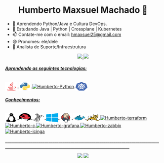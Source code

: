 <h1 align="center"> Humberto Maxsuel Machado 👋</h1>


- 🔭 Aprendendo Python/Java e Cultura DevOps.
- 🌱 Estudando Java | Python | Crossplane | Kubernetes
- 📫 Contate-me com o email: hmaxsuel25@gmail.com
- 😄 Pronomes: ele/dele
- 🤝 Analista de Suporte/Infraestrutura


<div align="center">
  <a href="https://github.com/hmaxsuel25">
  <img height="160em" src="https://github-readme-stats.vercel.app/api?username=Hmaxsuel25&show_icons=true&theme=noctis&include_all_commits=true&count_private=true"/>
  <img height="160em" src="https://github-readme-stats.vercel.app/api/top-langs/?username=Hmaxsuel25&layout=compact&langs_count=7&theme=noctis"/>
</div>

  
  <h4><i>Aprendendo as seguintes tecnologias:</i></h4> 
  
<div style="display: inline_block"><br>
  <img align="center" alt="Humberto-Java" height="30" width="40" src="https://raw.githubusercontent.com/devicons/devicon/master/icons/java/java-plain.svg">
  <img align="center" alt="Humberto-Python" height="30" width="40" src="https://raw.githubusercontent.com/devicons/devicon/master/icons/python/python-original.svg">
  <img align="center" alt="Humberto-Python" height="30" width="40" src="https://cncf-branding.netlify.app/img/projects/crossplane/icon/color/crossplane-icon-color.png">
  <img align="center" alt="Humberto-Python" height="30" width="40" src="https://raw.githubusercontent.com/devicons/devicon/master/icons/kubernetes/kubernetes-plain.svg"">
  </div>
  
   <h4><i>Conhecimentos:</i></h4> 
  
<div style="display: inline_block"><br>
  <img align="center" alt="Humberto-Linux" height="30" width="40" src="https://raw.githubusercontent.com/devicons/devicon/master/icons/linux/linux-plain.svg">
  <img align="center" alt="Humberto-RHEL" height="30" width="40" src="https://raw.githubusercontent.com/devicons/devicon/master/icons/redhat/redhat-original.svg">
  <img align="center" alt="Humberto-MSSQL" height="30" width="40" src="https://raw.githubusercontent.com/devicons/devicon/master/icons/microsoftsqlserver/microsoftsqlserver-plain.svg">
<img align="center" alt="Humberto-Windows" height="30" width="40" src="https://raw.githubusercontent.com/devicons/devicon/master/icons/windows8/windows8-original.svg">
  <img align="center" alt="Humberto-Jenkins" height="30" width="40" src="https://raw.githubusercontent.com/devicons/devicon/master/icons/jenkins/jenkins-original.svg">
<img align="center" alt="Humberto-docker" height="30" width="40" src="https://raw.githubusercontent.com/devicons/devicon/master/icons/docker/docker-original.svg">
  <img align="center" alt="Humberto-tomcat" height="30" width="40" src="https://raw.githubusercontent.com/devicons/devicon/master/icons/tomcat/tomcat-original.svg">
  <img align="center" alt="Humberto-terraform" height="30" width="40" src="https://cdn.icon-icons.com/icons2/2107/PNG/512/file_type_terraform_icon_130125.png">
   <img align="center" alt="Humberto-c" height="30" width="40" src="https://cdn.icon-icons.com/icons2/2415/PNG/512/c_original_logo_icon_146611.png">
   <img align="center" alt="Humberto-grafana" height="30" width="40" src="https://raw.githubusercontent.com/Hmaxsuel25/devicon/1119b9f84c0290e0f0b38982099a2bd027a48bf1/icons/grafana/grafana-original.svg">
   <img align="center" alt="Humberto-zabbix" height="30" width="40" src="https://miro.medium.com/max/972/1*vloEha9mTCLM_SEnXdIUIw.png">
    <img align="center" alt="Humberto-icinga" height="30" width="40" src="https://cdn.icon-icons.com/icons2/2699/PNG/512/icinga_logo_icon_169018.png">                                                                                                                                  
  </div>
  
  <p>_____________________________________________________________________________________________________________________________________________</p>
  
<div style="text-align:center"> 
  
  <a href = "mailto:hmaxsuel25@gmail.com"><img src="https://img.shields.io/badge/Gmail-D14836?style=for-the-badge&logo=gmail&logoColor=white" target="_blank"></a>
  <a href="https://www.linkedin.com/in/hmaxsuel25" target="_blank"><img src="https://img.shields.io/badge/-LinkedIn-%230077B5?style=for-the-badge&logo=linkedin&logoColor=white" target="_blank"></a> 
 
 
  </div>

